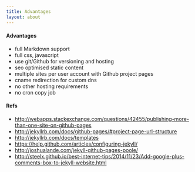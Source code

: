 ```yaml
---
title: Advantages
layout: about
---
```


#### Advantages

- full Markdown support
- full css, javascript  
- use git/Github for versioning and hosting
- seo optimised static content
- multiple sites per user account with Github project pages
- cname redirection for custom dns
- no other hosting requirements
- no cron copy job

#### Refs

- <http://webapps.stackexchange.com/questions/42455/publishing-more-than-one-site-on-github-pages>
- <http://jekyllrb.com/docs/github-pages/#project-page-url-structure>
- <http://jekyllrb.com/docs/templates>
- <https://help.github.com/articles/configuring-jekyll/>
- <http://joshualande.com/jekyll-github-pages-poole/>
- <http://steelx.github.io/best-internet-tips/2014/11/23/Add-google-plus-comments-box-to-jekyll-website.html>



